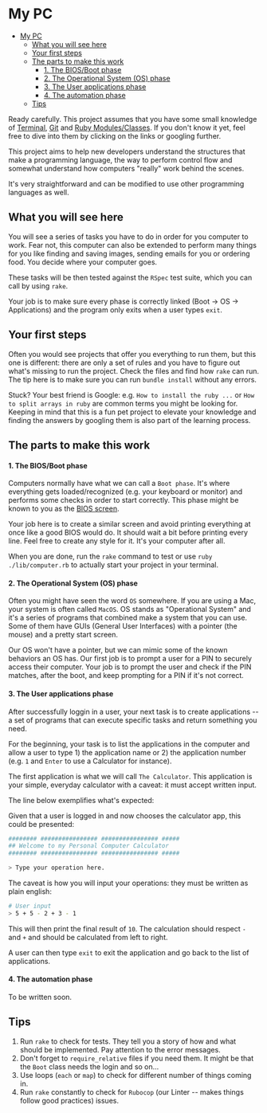 # My PC

- [My PC](#my-pc)
  - [What you will see here](#what-you-will-see-here)
  - [Your first steps](#your-first-steps)
  - [The parts to make this work](#the-parts-to-make-this-work)
      - [1. The BIOS/Boot phase](#1-the-biosboot-phase)
      - [2. The Operational System (OS) phase](#2-the-operational-system-os-phase)
      - [3. The User applications phase](#3-the-user-applications-phase)
      - [4. The automation phase](#4-the-automation-phase)
  - [Tips](#tips)

Ready carefully. This project assumes that you have some small knowledge of [Terminal](https://medium.com/@grace.m.nolan/terminal-for-beginners-e492ba10902a), [Git](https://rogerdudler.github.io/git-guide/) and [Ruby Modules/Classes](http://ruby-for-beginners.rubymonstas.org/preface.html).
If you don't know it yet, feel free to dive into them by clicking on the links or googling further.

This project aims to help new developers understand the structures that make a programming language, the way to perform control flow and somewhat understand how computers "really" work behind the scenes.

It's very straightforward and can be modified to use other programming languages as well.


## What you will see here

You will see a series of tasks you have to do in order for you computer to work. Fear not, this computer can also be extended to perform many things for you like finding and saving images, sending emails for you or ordering food. You decide where your computer goes.

These tasks will be then tested against the `RSpec` test suite, which you can call by using `rake`.

Your job is to make sure every phase is correctly linked (Boot -> OS -> Applications) and the program only exits when a user types `exit`.


## Your first steps

Often you would see projects that offer you everything to run them, but this one is different: there are only a set of rules and you have to figure out what's missing to run the project. Check the files and find how `rake` can run. The tip here is to make sure you can run `bundle install` without any errors.

Stuck? Your best friend is Google: e.g. `How to install the ruby ...` or `How to split arrays in ruby` are common terms you might be looking for. Keeping in mind that this is a fun pet project to elevate your knowledge and finding the answers by googling them is also part of the learning process.


## The parts to make this work


#### 1. The BIOS/Boot phase

Computers normally have what we can call a `Boot phase`. It's where everything gets loaded/recognized (e.g. your keyboard or monitor) and performs some checks in order to start correctly. This phase might be known to you as the [BIOS screen](https://preview.redd.it/1iq44wu231y21.png?width=960&format=png&auto=webp&s=9fd8dc0947eff004a5c3a26937679e8465b31e7a).

Your job here is to create a similar screen and avoid printing everything at once like a good BIOS would do. It should wait a bit before printing every line. Feel free to create any style for it. It's your computer after all.

When you are done, run the `rake` command to test or use `ruby ./lib/computer.rb` to actually start your project in your terminal.


#### 2. The Operational System (OS) phase

Often you might have seen the word `OS` somewhere. If you are using a Mac, your system is often called `MacOS`. OS stands as "Operational System" and it's a series of programs that combined make a system that you can use. Some of them have GUIs (General User Interfaces) with a pointer (the mouse) and a pretty start screen.

Our OS won't have a pointer, but we can mimic some of the known behaviors an OS has. Our first job is to prompt a user for a PIN to securely access their computer. Your job is to prompt the user and check if the PIN matches, after the boot, and keep prompting for a PIN if it's not correct.


#### 3. The User applications phase

After successfully loggin in a user, your next task is to create applications -- a set of programs that can execute specific tasks and return something you need.

For the beginning, your task is to list the applications in the computer and allow a user to type 1) the application name or 2) the application number (e.g. `1` and `Enter` to use a Calculator for instance).

The first application is what we will call `The Calculator`. This application is your simple, everyday calculator with a caveat: it must accept written input.

The line below exemplifies what's expected:

Given that a user is logged in and now chooses the calculator app, this could be presented:

```bash
######## ################ ################ #####
## Welcome to my Personal Computer Calculator
######## ################ ################ #####

> Type your operation here.
```

The caveat is how you will input your operations: they must be written as plain english:


```bash
# User input
> 5 + 5 - 2 + 3 - 1
```

This will then print the final result of `10`. The calculation should respect `-` and `+` and should be calculated from left to right.

A user can then type `exit` to exit the application and go back to the list of applications.


#### 4. The automation phase

To be written soon.


## Tips

1. Run `rake` to check for tests. They tell you a story of how and what should be implemented. Pay attention to the error messages.
2. Don't forget to `require_relative` files if you need them. It might be that the `Boot` class needs the login and so on...
3. Use loops (`each` or `map`) to check for different number of things coming in.
4. Run `rake` constantly to check for `Rubocop` (our Linter -- makes things follow good practices) issues.